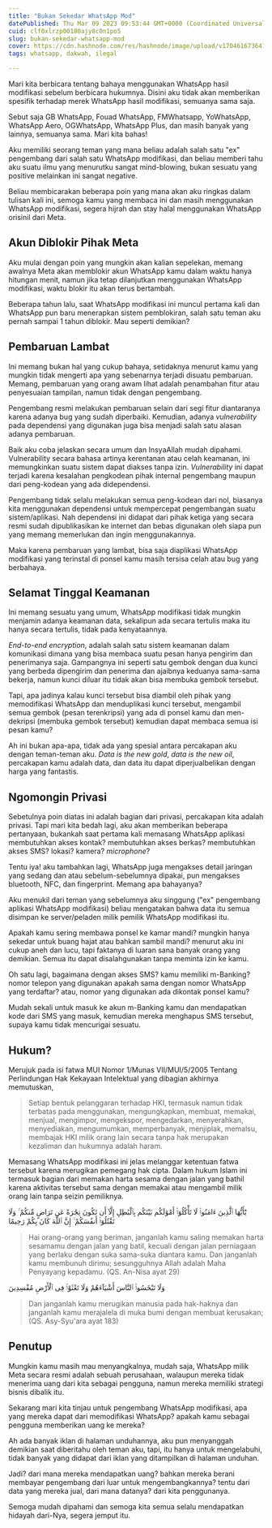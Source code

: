 ```yaml
---
title: "Bukan Sekedar WhatsApp Mod"
datePublished: Thu Mar 09 2023 09:53:44 GMT+0000 (Coordinated Universal Time)
cuid: clf0xlrzp00180ajy8c0n1po5
slug: bukan-sekedar-whatsapp-mod
cover: https://cdn.hashnode.com/res/hashnode/image/upload/v1704616736414/2a28c499-c6f4-4e89-b028-3c00a4e053bd.jpeg
tags: whatsapp, dakwah, ilegal

---
```


Mari kita berbicara tentang bahaya menggunakan WhatsApp hasil modifikasi sebelum berbicara hukumnya. Disini aku tidak akan memberikan spesifik terhadap merek WhatsApp hasil modifikasi, semuanya sama saja.

Sebut saja GB WhatsApp, Fouad WhatsApp, FMWhatsapp, YoWhatsApp, WhatsApp Aero, OGWhatsApp, WhatsApp Plus, dan masih banyak yang lainnya, semuanya sama. Mari kita bahas!

Aku memiliki seorang teman yang mana beliau adalah salah satu "ex" pengembang dari salah satu WhatsApp modifikasi, dan beliau memberi tahu aku suatu ilmu yang menurutku sangat mind-blowing, bukan sesuatu yang positive melainkan ini sangat negative.

Beliau membicarakan beberapa poin yang mana akan aku ringkas dalam tulisan kali ini, semoga kamu yang membaca ini dan masih menggunakan WhatsApp modifikasi, segera hijrah dan stay halal menggunakan WhatsApp orisinil dari Meta.

## Akun Diblokir Pihak Meta

Aku mulai dengan poin yang mungkin akan kalian sepelekan, memang awalnya Meta akan memblokir akun WhatsApp kamu dalam waktu hanya hitungan menit, namun jika tetap dilanjutkan menggunakan WhatsApp modifikasi, waktu blokir itu akan terus bertambah.

Beberapa tahun lalu, saat WhatsApp modifikasi ini muncul pertama kali dan WhatsApp pun baru menerapkan sistem pemblokiran, salah satu teman aku pernah sampai 1 tahun diblokir. Mau seperti demikian?

## Pembaruan Lambat

Ini memang bukan hal yang cukup bahaya, setidaknya menurut kamu yang mungkin tidak mengerti apa yang sebenarnya terjadi disuatu pembaruan. Memang, pembaruan yang orang awam lihat adalah penambahan fitur atau penyesuaian tampilan, namun tidak dengan pengembang.

Pengembang resmi melakukan pembaruan selain dari segi fitur diantaranya karena adanya bug yang sudah diperbaiki. Kemudian, adanya *vulnerability* pada dependensi yang digunakan juga bisa menjadi salah satu alasan adanya pembaruan.

Baik aku coba jelaskan secara umum dan InsyaAllah mudah dipahami. Vulnerability secara bahasa artinya kerentanan atau celah keamanan, ini memungkinkan suatu sistem dapat diakses tanpa izin. *Vulnerability* ini dapat terjadi karena kesalahan pengkodean pihak internal pengembang maupun dari peng-kodean yang ada didependensi.

Pengembang tidak selalu melakukan semua peng-kodean dari nol, biasanya kita menggunakan dependensi untuk mempercepat pengembangan suatu sistem/aplikasi. Nah dependensi ini didapat dari pihak ketiga yang secara resmi sudah dipublikasikan ke internet dan bebas digunakan oleh siapa pun yang memang memerlukan dan ingin menggunakannya.

Maka karena pembaruan yang lambat, bisa saja diaplikasi WhatsApp modifikasi yang terinstal di ponsel kamu masih tersisa celah atau bug yang berbahaya.

## Selamat Tinggal Keamanan

Ini memang sesuatu yang umum, WhatsApp modifikasi tidak mungkin menjamin adanya keamanan data, sekalipun ada secara tertulis maka itu hanya secara tertulis, tidak pada kenyataannya.

*End-to-end encryption*, adalah salah satu sistem keamanan dalam komunikasi dimana yang bisa membaca suatu pesan hanya pengirim dan penerimanya saja. Gampangnya ini seperti satu gembok dengan dua kunci yang berbeda dipengirim dan penerima dan ajaibnya keduanya sama-sama bekerja, namun kunci diluar itu tidak akan bisa membuka gembok tersebut.

Tapi, apa jadinya kalau kunci tersebut bisa diambil oleh pihak yang memodifikasi WhatsApp dan menduplikasi kunci tersebut, mengambil semua gembok (pesan terenkripsi) yang ada di ponsel kamu dan men-dekripsi (membuka gembok tersebut) kemudian dapat membaca semua isi pesan kamu?

Ah ini bukan apa-apa, tidak ada yang spesial antara percakapan aku dengan teman-teman aku. *Data is the new gold*, *data is the new oil*, percakapan kamu adalah data, dan data itu dapat diperjualbelikan dengan harga yang fantastis.

## Ngomongin Privasi

Sebetulnya poin diatas ini adalah bagian dari privasi, percakapan kita adalah privasi. Tapi mari kita bedah lagi, aku akan memberikan beberapa pertanyaan, bukankah saat pertama kali memasang WhatsApp aplikasi membutuhkan akses kontak? membutuhkan akses berkas? membutuhkan akses SMS? lokasi? kamera? *microphone*?

Tentu iya! aku tambahkan lagi, WhatsApp juga mengakses detail jaringan yang sedang dan atau sebelum-sebelumnya dipakai, pun mengakses bluetooth, NFC, dan fingerprint. Memang apa bahayanya?

Aku menukil dari teman yang sebelumnya aku singgung ("ex" pengembang aplikasi WhatsApp modifikasi) beliau mengatakan bahwa data itu semua disimpan ke server/peladen milik pemilik WhatsApp modifikasi itu.

Apakah kamu sering membawa ponsel ke kamar mandi? mungkin hanya sekedar untuk buang hajat atau bahkan sambil mandi? menurut aku ini cukup aneh dan lucu, tapi faktanya di luaran sana banyak orang yang demikian. Semua itu dapat disalahgunakan tanpa meminta izin ke kamu.

Oh satu lagi, bagaimana dengan akses SMS? kamu memiliki m-Banking? nomor telepon yang digunakan apakah sama dengan nomor WhatsApp yang terdaftar? atau, nomor yang digunakan ada dikontak ponsel kamu?

Mudah sekali untuk masuk ke akun m-Banking kamu dan mendapatkan kode dari SMS yang masuk, kemudian mereka menghapus SMS tersebut, supaya kamu tidak mencurigai sesuatu.

## Hukum?

Merujuk pada isi fatwa MUI Nomor 1/Munas VII/MUI/5/2005 Tentang Perlindungan Hak Kekayaan Intelektual yang dibagian akhirnya memutuskan,

> Setiap bentuk pelanggaran terhadap HKI, termasuk namun tidak terbatas pada menggunakan, mengungkapkan, membuat, memakai, menjual, mengimpor, mengekspor, mengedarkan, menyerahkan, menyediakan, mengumumkan, memperbanyak, menjiplak, memalsu, membajak HKI milik orang lain secara tanpa hak merupakan kezaliman dan hukumnya adalah haram.

Memasang WhatsApp modifikasi ini jelas melanggar ketentuan fatwa tersebut karena merugikan pemegang hak cipta. Dalam hukum Islam ini termasuk bagian dari memakan harta sesama dengan jalan yang bathil karena aktivitas tersebut sama dengan memakai atau mengambil milik orang lain tanpa seizin pemiliknya.

يَٰٓأَيُّهَا ٱلَّذِينَ ءَامَنُوا۟ لَا تَأْكُلُوٓا۟ أَمْوَٰلَكُم بَيْنَكُم بِٱلْبَٰطِلِ إِلَّآ أَن تَكُونَ تِجَٰرَةً عَن تَرَاضٍ مِّنكُمْ ۚ وَلَا تَقْتُلُوٓا۟ أَنفُسَكُمْ ۚ إِنَّ ٱللَّهَ كَانَ بِكُمْ رَحِيمًا

> Hai orang-orang yang beriman, janganlah kamu saling memakan harta sesamamu dengan jalan yang batil, kecuali dengan jalan perniagaan yang berlaku dengan suka sama-suka diantara kamu. Dan janganlah kamu membunuh dirimu; sesungguhnya Allah adalah Maha Penyayang kepadamu. (QS. An-Nisa ayat 29)

وَلَا تَبْخَسُوا۟ ٱلنَّاسَ أَشْيَآءَهُمْ وَلَا تَعْثَوْا۟ فِى ٱلْأَرْضِ مُفْسِدِينَ

> Dan janganlah kamu merugikan manusia pada hak-haknya dan janganlah kamu merajalela di muka bumi dengan membuat kerusakan; (QS. Asy-Syu'ara ayat 183)

## Penutup

Mungkin kamu masih mau menyangkalnya, mudah saja, WhatsApp milik Meta secara resmi adalah sebuah perusahaan, walaupun mereka tidak menerima uang dari kita sebagai pengguna, namun mereka memiliki strategi bisnis dibalik itu.

Sekarang mari kita tinjau untuk pengembang WhatsApp modifikasi, apa yang mereka dapat dari memodifikasi WhatsApp? apakah kamu sebagai pengguna memberikan uang ke mereka?

Ah ada banyak iklan di halaman unduhannya, aku pun menyanggah demikian saat diberitahu oleh teman aku, tapi, itu hanya untuk mengelabuhi, tidak banyak yang didapat dari iklan yang ditampilkan di halaman unduhan.

Jadi? dari mana mereka mendapatkan uang? bahkan mereka berani membayar pengembang dari luar untuk mengembangkannya? tentu dari data yang mereka jual, dari mana datanya? dari kita penggunanya.

Semoga mudah dipahami dan semoga kita semua selalu mendapatkan hidayah dari-Nya, segera jemput itu.